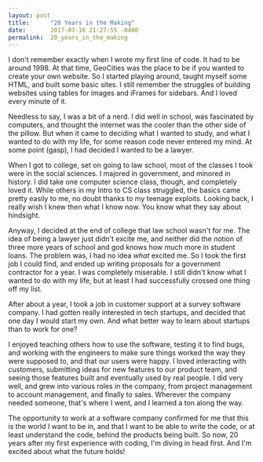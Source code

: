 ```yaml
---
layout: post
title:      "20 Years in the Making"
date:       2017-07-16 21:27:55 -0400
permalink:  20_years_in_the_making
---
```



I don't remember exactly when I wrote my first line of code.  It had to be around 1998.   At that time, GeoCities was the place to be if you wanted to create your own website.  So I started playing around, taught myself some HTML, and built some basic sites.  I still remember the struggles of building websites using tables for images and iFrames for sidebars.  And I loved every minute of it.

Needless to say, I was a bit of a nerd.  I did well in school, was fascinated by computers, and thought the internet was the cooler than the other side of the pillow.  But when it came to deciding what I wanted to study, and what I wanted to do with my life, for some reason code never entered my mind.  At some point (gasp), I had decided I wanted to be a lawyer.  

When I got to college, set on going to law school, most of the classes I took were in the social sciences.  I majored in government, and minored in history.  I did take one computer science class, though, and completely loved it.  While others in my Intro to CS class struggled, the basics came pretty easily to me, no doubt thanks to my teenage exploits.  Looking back, I really wish I knew then what I know now.  You know what they say about hindsight.

Anyway, I decided at the end of college that law school wasn't for me.  The idea of being a lawyer just didn't excite me, and neither did the notion of three more years of school and god knows how much more in student loans.  The problem was, I had no idea *what* excited me.  So I took the first job I could find, and ended up writing proposals for a government contractor for a year.  I was completely miserable.  I still didn't know what I wanted to do with my life, but at least I had successfully crossed one thing off my list.

After about a year, I took a job in customer support at a survey software company.  I had gotten really interested in tech startups, and decided that one day I would start my own.  And what better way to learn about startups than to work for one?  

I enjoyed teaching others how to use the software, testing it to find bugs, and working with the engineers to make sure things worked the way they were supposed to, and that our users were happy.  I loved interacting with customers, submitting ideas for new features to our product team, and seeing those features built and eventually used by real people.  I did very well, and grew into various roles in the company, from project management to account management, and finally to sales.  Wherever the company needed someone, that's where I went, and I learned a ton along the way.

The opportunity to work at a software company confirmed for me that this is the world I want to be in, and that I want to be able to write the code, or at least understand the code, behind the products being built.  So now, 20 years after my first experience with coding, I'm diving in head first.  And I'm excited about what the future holds!
